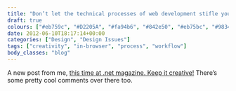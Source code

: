 ```yaml
---
title: "Don’t let the technical processes of web development stifle your imagination"
draft: true
colours: ["#eb759c", "#D2205A", "#fa94b6", "#842e50", "#eb75bc", "#98346c", "#eb75b4"]
date: 2012-06-10T18:17:14+00:00
categories: ["Design", "Design Issues"]
tags: ["creativity", "in-browser", "process", "workflow"]
body_classes: "blog"
---
```


A new post from me, [this time at .net magazine. Keep it creative!](http://www.netmagazine.com/opinions/keep-it-creative "Keep it Creative! by Laura Kalbag on .net magazine") There’s some pretty cool comments over there too.

	